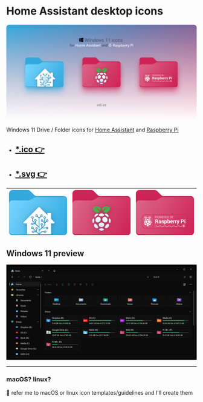 # Home Assistant desktop icons

[![Icons](./img/cover.png)](#)

Windows 11 Drive / Folder icons for [Home Assistant](https://home-assistant.io/) and [Raspberry Pi](https://www.raspberrypi.com/)

- ## [*.ico 👉](./.ico)
- ## [*.svg 👉](./.svg)

| <a href="./.svg/home-assistant.svg"><img src='./.svg/home-assistant.svg' alt='HA' width="200"></a> | <a href="./.svg/raspberry-pi.svg"><img src='./.svg/raspberry-pi.svg' alt='RPi' width="200"></a> | <a href="./.svg/raspberry-powered.svg"><img src='./.svg/raspberry-powered.svg' alt='RPi Powered' width="200"></a>
|------------------------------------------------------------------------------------------|----------------------------------------------------------------------------------------------------------------------------------------|---------------------------------------------------------------------------------------|

## Windows 11 preview

[![Windows 11](./img/demo.png)](#)

***

### macOS? linux?

🤝 refer me to macOS or linux icon templates/guidelines and I'll create them
